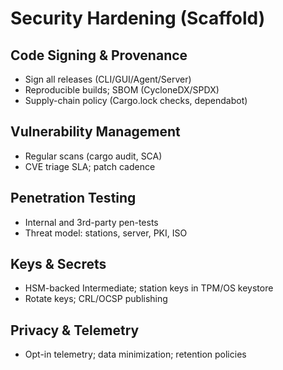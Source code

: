 # Security Hardening (Scaffold)

## Code Signing & Provenance
- Sign all releases (CLI/GUI/Agent/Server)
- Reproducible builds; SBOM (CycloneDX/SPDX)
- Supply-chain policy (Cargo.lock checks, dependabot)

## Vulnerability Management
- Regular scans (cargo audit, SCA)
- CVE triage SLA; patch cadence

## Penetration Testing
- Internal and 3rd-party pen-tests
- Threat model: stations, server, PKI, ISO

## Keys & Secrets
- HSM-backed Intermediate; station keys in TPM/OS keystore
- Rotate keys; CRL/OCSP publishing

## Privacy & Telemetry
- Opt-in telemetry; data minimization; retention policies
